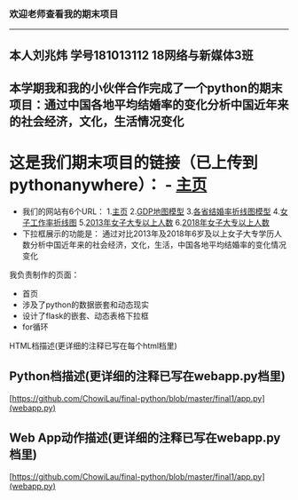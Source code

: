 ### 欢迎老师查看我的期末项目
-----
## 本人刘兆炜 学号181013112 18网络与新媒体3班

## 本学期我和我的小伙伴合作完成了一个python的期末项目：通过中国各地平均结婚率的变化分析中国近年来的社会经济，文化，生活情况变化
# 这是我们期末项目的链接（已上传到pythonanywhere）： - [主页](http://chowilau.pythonanywhere.com/) 

* 我们的网站有6个URL：
1.[主页](http://chowilau.pythonanywhere.com/)
2.[GDP地图模型](http://chowilau.pythonanywhere.com/gdp_map)
3.[各省结婚率折线图模型](http://chowilau.pythonanywhere.com/marry_line)
4.[女子工作率折线图](http://chowilau.pythonanywhere.com/women_work)
5.[2013年女子大专以上人数](http://chowilau.pythonanywhere.com/study_geo?city=2013)
6.[2018年女子大专以上人数](http://chowilau.pythonanywhere.com/study_geo?city=2018)
* 下拉框展示的功能是：
通过对比2013年及2018年6岁及以上女子大专学历人数分析中国近年来的社会经济，文化，生活，中国各地平均结婚率的变化情况变化

我负责制作的页面：
* 首页 
* 涉及了python的数据嵌套和动态现实 
* 设计了flask的嵌套、动态表格下拉框
* for循环


HTML档描述(更详细的注释已写在每个html档里)

Python档描述(更详细的注释已写在webapp.py档里)
---
[https://github.com/ChowiLau/final-python/blob/master/final1/app.py](webapp.py)

Web App动作描述(更详细的注释已写在webapp.py档里)
---
[https://github.com/ChowiLau/final-python/blob/master/final1/app.py](webapp.py)

